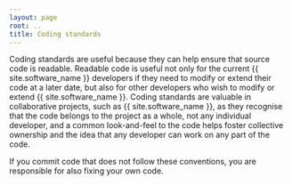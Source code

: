 ```yaml
---
layout:	page
root: ..
title: Coding standards
---
```


Coding standards are useful because they can help ensure that source
code is readable. Readable code is useful not only for the current
{{ site.software_name }} developers if they need to modify or extend their
code at a later date, but also for other developers who wish to modify
or extend {{ site.software_name }}. Coding standards are valuable in
collaborative projects, such as {{ site.software_name }}, as they
recognise that the code belongs to the project as a whole, not any
individual developer, and a common look-and-feel to the code helps
foster collective ownership and the idea that any developer can work
on any part of the code. 

If you commit code that does not follow these conventions, you are
responsible for also fixing your own code.
